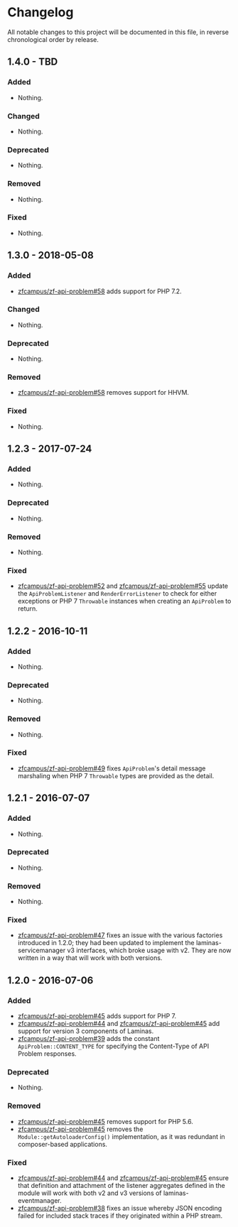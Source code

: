 # Changelog

All notable changes to this project will be documented in this file, in reverse chronological order by release.

## 1.4.0 - TBD

### Added

- Nothing.

### Changed

- Nothing.

### Deprecated

- Nothing.

### Removed

- Nothing.

### Fixed

- Nothing.

## 1.3.0 - 2018-05-08

### Added

- [zfcampus/zf-api-problem#58](https://github.com/zfcampus/zf-api-problem/pull/58) adds support for PHP 7.2.

### Changed

- Nothing.

### Deprecated

- Nothing.

### Removed

- [zfcampus/zf-api-problem#58](https://github.com/zfcampus/zf-api-problem/pull/58) removes support for HHVM.

### Fixed

- Nothing.

## 1.2.3 - 2017-07-24

### Added

- Nothing.

### Deprecated

- Nothing.

### Removed

- Nothing.

### Fixed

- [zfcampus/zf-api-problem#52](https://github.com/zfcampus/zf-api-problem/pull/52) and
  [zfcampus/zf-api-problem#55](https://github.com/zfcampus/zf-api-problem/pull/55) update the
  `ApiProblemListener` and `RenderErrorListener` to check for either exceptions
  or PHP 7 `Throwable` instances when creating an `ApiProblem` to return.

## 1.2.2 - 2016-10-11

### Added

- Nothing.

### Deprecated

- Nothing.

### Removed

- Nothing.

### Fixed

- [zfcampus/zf-api-problem#49](https://github.com/zfcampus/zf-api-problem/pull/49) fixes `ApiProblem`'s
  detail message marshaling when PHP 7 `Throwable` types are provided as the
  detail.

## 1.2.1 - 2016-07-07

### Added

- Nothing.

### Deprecated

- Nothing.

### Removed

- Nothing.

### Fixed

- [zfcampus/zf-api-problem#47](https://github.com/zfcampus/zf-api-problem/pull/47) fixes an issue with
  the various factories introduced in 1.2.0; they had been updated to implement the
  laminas-servicemanager v3 interfaces, which broke usage with v2. They are now
  written in a way that will work with both versions.

## 1.2.0 - 2016-07-06

### Added

- [zfcampus/zf-api-problem#45](https://github.com/zfcampus/zf-api-problem/pull/45) adds support for PHP 7.
- [zfcampus/zf-api-problem#44](https://github.com/zfcampus/zf-api-problem/pull/44) and
  [zfcampus/zf-api-problem#45](https://github.com/zfcampus/zf-api-problem/pull/45) add support for
  version 3 components of Laminas.
- [zfcampus/zf-api-problem#39](https://github.com/zfcampus/zf-api-problem/pull/39) adds the constant
  `ApiProblem::CONTENT_TYPE` for specifying the Content-Type of API Problem
  responses.

### Deprecated

- Nothing.

### Removed

- [zfcampus/zf-api-problem#45](https://github.com/zfcampus/zf-api-problem/pull/45) removes support for
  PHP 5.6.
- [zfcampus/zf-api-problem#45](https://github.com/zfcampus/zf-api-problem/pull/45) removes the
  `Module::getAutoloaderConfig()` implementation, as it was redundant in
  composer-based applications.

### Fixed

- [zfcampus/zf-api-problem#44](https://github.com/zfcampus/zf-api-problem/pull/44) and
  [zfcampus/zf-api-problem#45](https://github.com/zfcampus/zf-api-problem/pull/45) ensure that
  definition and attachment of the listener aggregates defined in the module
  will work with both v2 and v3 versions of laminas-eventmanager.
- [zfcampus/zf-api-problem#38](https://github.com/zfcampus/zf-api-problem/pull/38) fixes an issue
  whereby JSON encoding failed for included stack traces if they originated
  within a PHP stream.
